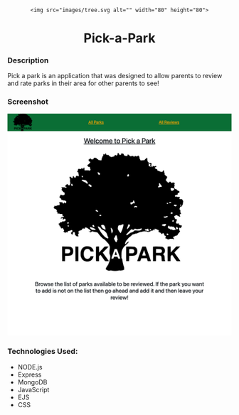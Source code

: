 <br />
<div align="center">

    <img src="images/tree.svg alt="" width="80" height="80">

<h1 align="center">Pick-a-Park</h1>
</div>

### Description

Pick a park is an application that was designed to allow parents to review and rate parks in their area for other parents to see!

### Screenshot

<img src="./public/images/pick-a-park-screenshot.png">

### Technologies Used:

- NODE.js
- Express
- MongoDB
- JavaScript
- EJS
- CSS

